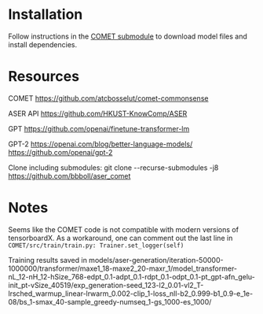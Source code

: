 # Installation
Follow instructions in the [COMET submodule](https://github.com/atcbosselut/comet-commonsense) to download model files and install dependencies.

# Resources

COMET
https://github.com/atcbosselut/comet-commonsense

ASER API
https://github.com/HKUST-KnowComp/ASER

GPT
https://github.com/openai/finetune-transformer-lm

GPT-2
https://openai.com/blog/better-language-models/
https://github.com/openai/gpt-2

Clone including submodules:
git clone --recurse-submodules -j8 https://github.com/bbboll/aser_comet

# Notes

Seems like the COMET code is not compatible with modern versions of tensorboardX. As a workaround, one can comment out the last line in
`COMET/src/train/train.py: Trainer.set_logger(self)`

Training results saved in
models/aser-generation/iteration-50000-1000000/transformer/maxe1_18-maxe2_20-maxr_1/model_transformer-nL_12-nH_12-hSize_768-edpt_0.1-adpt_0.1-rdpt_0.1-odpt_0.1-pt_gpt-afn_gelu-init_pt-vSize_40519/exp_generation-seed_123-l2_0.01-vl2_T-lrsched_warmup_linear-lrwarm_0.002-clip_1-loss_nll-b2_0.999-b1_0.9-e_1e-08/bs_1-smax_40-sample_greedy-numseq_1-gs_1000-es_1000/